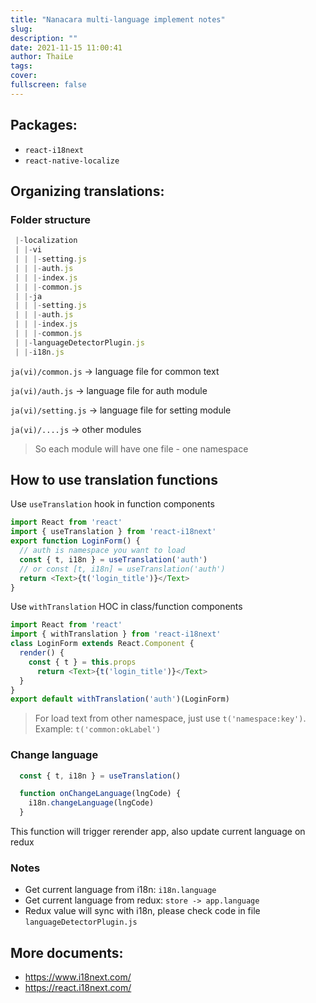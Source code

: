 ```yaml
---
title: "Nanacara multi-language implement notes"
slug:
description: ""
date: 2021-11-15 11:00:41
author: ThaiLe
tags:
cover:
fullscreen: false
---
```

## Packages:
- `react-i18next`
- `react-native-localize`

## Organizing translations:
### Folder structure

```javascript
 |-localization
 | |-vi
 | | |-setting.js
 | | |-auth.js
 | | |-index.js
 | | |-common.js
 | |-ja
 | | |-setting.js
 | | |-auth.js
 | | |-index.js
 | | |-common.js
 | |-languageDetectorPlugin.js
 | |-i18n.js
```

`ja(vi)/common.js` -> language file for common text

`ja(vi)/auth.js` -> language file for auth module

`ja(vi)/setting.js` -> language file for setting module

`ja(vi)/....js` -> other modules

> So each module will have one file - one namespace

## How to use translation functions

Use `useTranslation` hook in function components

```javascript
import React from 'react'
import { useTranslation } from 'react-i18next'
export function LoginForm() {
  // auth is namespace you want to load
  const { t, i18n } = useTranslation('auth')
  // or const [t, i18n] = useTranslation('auth')
  return <Text>{t('login_title')}</Text>
}
```

Use `withTranslation` HOC in class/function components

```javascript
import React from 'react'
import { withTranslation } from 'react-i18next'
class LoginForm extends React.Component {
  render() {
    const { t } = this.props
      return <Text>{t('login_title')}</Text>
  }
}
export default withTranslation('auth')(LoginForm)
```

> For load text from other namespace, just use `t('namespace:key')`. Example: `t('common:okLabel')`

### Change language

```javascript
  const { t, i18n } = useTranslation()

  function onChangeLanguage(lngCode) {
    i18n.changeLanguage(lngCode)
  }
```

This function will trigger rerender app, also update current language on redux

### Notes
- Get current language from i18n: `i18n.language`
- Get current language from redux: `store -> app.language`
- Redux value will sync with i18n, please check code in file `languageDetectorPlugin.js`

## More documents:
- https://www.i18next.com/
- https://react.i18next.com/



